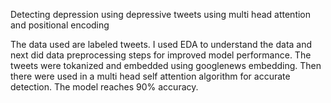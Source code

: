 Detecting depression using depressive tweets using multi head attention and positional encoding

The data used are labeled tweets. I used EDA to understand the data and next did data preprocessing steps for improved model performance. 
The tweets were tokanized and embedded using googlenews embedding. Then there were used in a multi head self attention algorithm for accurate detection. 
The model reaches 90% accuracy. 
